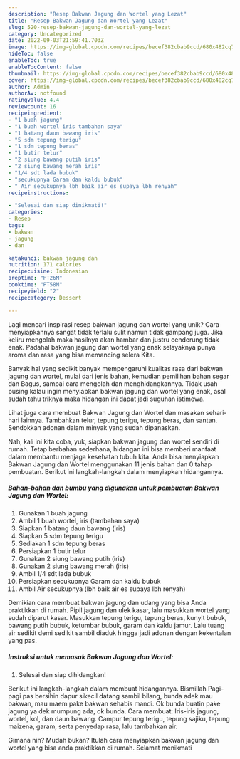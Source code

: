 ```yaml
---
description: "Resep Bakwan Jagung dan Wortel yang Lezat"
title: "Resep Bakwan Jagung dan Wortel yang Lezat"
slug: 520-resep-bakwan-jagung-dan-wortel-yang-lezat
category: Uncategorized
date: 2022-09-03T21:59:41.703Z
image: https://img-global.cpcdn.com/recipes/becef382cbab9ccd/680x482cq70/bakwan-jagung-dan-wortel-foto-resep-utama.jpg
hideToc: false
enableToc: true
enableTocContent: false
thumbnail: https://img-global.cpcdn.com/recipes/becef382cbab9ccd/680x482cq70/bakwan-jagung-dan-wortel-foto-resep-utama.jpg
cover: https://img-global.cpcdn.com/recipes/becef382cbab9ccd/680x482cq70/bakwan-jagung-dan-wortel-foto-resep-utama.jpg
author: Admin
authorAv: notfound
ratingvalue: 4.4
reviewcount: 16
recipeingredient:
- "1 buah jagung"
- "1 buah wortel iris tambahan saya"
- "1 batang daun bawang iris"
- "5 sdm tepung terigu"
- "1 sdm tepung beras"
- "1 butir telur"
- "2 siung bawang putih iris"
- "2 siung bawang merah iris"
- "1/4 sdt lada bubuk"
- "secukupnya Garam dan kaldu bubuk"
- " Air secukupnya lbh baik air es supaya lbh renyah"
recipeinstructions:

- "Selesai dan siap dinikmati!"
categories:
- Resep
tags:
- bakwan
- jagung
- dan

katakunci: bakwan jagung dan 
nutrition: 171 calories
recipecuisine: Indonesian
preptime: "PT26M"
cooktime: "PT58M"
recipeyield: "2"
recipecategory: Dessert

---
```





Lagi mencari inspirasi resep bakwan jagung dan wortel yang unik? Cara menyiapkannya sangat tidak terlalu sulit namun tidak gampang juga. Jika keliru mengolah maka hasilnya akan hambar dan justru cenderung tidak enak. Padahal bakwan jagung dan wortel yang enak selayaknya punya aroma dan rasa yang bisa memancing selera Kita.





Banyak hal yang sedikit banyak mempengaruhi kualitas rasa dari bakwan jagung dan wortel, mulai dari jenis bahan, kemudian pemilihan bahan segar dan Bagus, sampai cara mengolah dan menghidangkannya. Tidak usah pusing kalau ingin menyiapkan bakwan jagung dan wortel yang enak,      asal sudah tahu triknya maka hidangan ini dapat jadi suguhan istimewa.














Lihat juga cara membuat Bakwan Jagung dan Wortel dan masakan sehari-hari lainnya. Tambahkan telur, tepung terigu, tepung beras, dan santan. Sendokkan adonan dalam minyak yang sudah dipanaskan.






Nah, kali ini kita coba, yuk, siapkan bakwan jagung dan wortel sendiri di rumah. Tetap berbahan sederhana, hidangan ini bisa memberi manfaat dalam membantu menjaga kesehatan tubuh kita. Anda bisa menyiapkan Bakwan Jagung dan Wortel menggunakan 11 jenis bahan dan 0 tahap pembuatan. Berikut ini langkah-langkah dalam menyiapkan hidangannya.

<!--inarticleads1-->

##### Bahan-bahan dan bumbu yang digunakan untuk pembuatan Bakwan Jagung dan Wortel:

1. Gunakan 1 buah jagung
1. Ambil 1 buah wortel, iris (tambahan saya)
1. Siapkan 1 batang daun bawang (iris)
1. Siapkan 5 sdm tepung terigu
1. Sediakan 1 sdm tepung beras
1. Persiapkan 1 butir telur
1. Gunakan 2 siung bawang putih (iris)
1. Gunakan 2 siung bawang merah (iris)
1. Ambil 1/4 sdt lada bubuk
1. Persiapkan secukupnya Garam dan kaldu bubuk
1. Ambil  Air secukupnya (lbh baik air es supaya lbh renyah)


Demikian cara membuat bakwan jagung dan udang yang bisa Anda praktikkan di rumah. Pipil jagung dan ulek kasar, lalu masukkan wortel yang sudah diparut kasar. Masukkan tepung terigu, tepung beras, kunyit bubuk, bawang putih bubuk, ketumbar bubuk, garam dan kaldu jamur. Lalu tuang air sedikit demi sedikit sambil diaduk hingga jadi adonan dengan kekentalan yang pas. 

<!--inarticleads2-->

##### Instruksi untuk memasak Bakwan Jagung dan Wortel:


1. Selesai dan siap dihidangkan!

Berikut ini langkah-langkah dalam membuat hidangannya. Bismillah Pagi-pagi pas bersihin dapur sikecil datang sambil bilang, bunda adek mau bakwan, mau maem pake bakwan sehabis mandi. Ok bunda buatin pake jagung ya dek mumpung ada, ok bunda. Cara membuat: Iris-iris jagung, wortel, kol, dan daun bawang. Campur tepung terigu, tepung sajiku, tepung maizena, garam, serta penyedap rasa, lalu tambahkan air. 

Gimana nih? Mudah bukan? Itulah cara menyiapkan bakwan jagung dan wortel yang bisa anda praktikkan di rumah. Selamat menikmati
